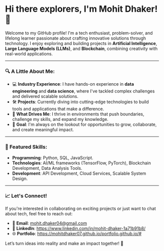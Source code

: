 # Hi there explorers, I'm Mohit Dhaker! 👋  

Welcome to my GitHub profile! I'm a tech enthusiast, problem-solver, and lifelong learner passionate about crafting innovative solutions through technology. I enjoy exploring and building projects in **Artificial Intelligence**, **Large Language Models (LLMs)**, and **Blockchain**, combining creativity with real-world applications.  

---

### 🔍 A Little About Me:
- 💻 **Industry Experience**: I have hands-on experience in **data engineering** and **data science**, where I've tackled complex challenges and delivered scalable solutions.  
- 🛠️ **Projects**: Currently diving into cutting-edge technologies to build tools and applications that make a difference.  
- 🚀 **What Drives Me**: I thrive in environments that push boundaries, challenge my skills, and expand my knowledge.  
- 🎯 **Goal**: I'm always on the lookout for opportunities to grow, collaborate, and create meaningful impact.  

---

### 🌟 Featured Skills:
- **Programming**: Python, SQL, JavaScript.  
- **Technologies**: AI/ML frameworks (TensorFlow, PyTorch), Blockchain Development, Data Analysis Tools.  
- **Development**: API Development, Cloud Services, Scalable System Design.  

---

### 📈 Let's Connect!  
If you're interested in collaborating on exciting projects or just want to chat about tech, feel free to reach out:  
- 📧 **Email**: mohit.dhaker04@gmail.com  
- 💼 **LinkedIn**: https://www.linkedin.com/in/mohit-dhaker-1a71b91b8/
- 🌐 **Portfolio**: https://mohitdhaker07.github.io/portfolio.github.io/#

Let’s turn ideas into reality and make an impact together! 🚀  
